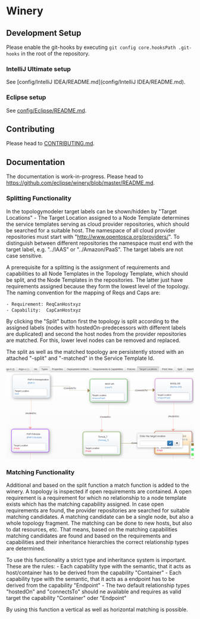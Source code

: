 # Winery

## Development Setup

Please enable the git-hooks by executing `git config core.hooksPath .git-hooks` in the root of the repository.

### IntelliJ Ultimate setup

See [config/IntelliJ IDEA/README.md](config/IntelliJ IDEA/README.md).

### Eclipse setup

See [config/Eclipse/README.md](config/Eclipse/README.md).

## Contributing

Please head to [CONTRIBUTING.md](https://github.com/eclipse/winery/blob/master/CONTRIBUTING.md).

## Documentation

The documentation is work-in-progress.
Please head to <https://github.com/eclipse/winery/blob/master/README.md>.

### Splitting Functionality

In the topologymodeler target labels can be shown/hidden by "Target Locations" - The Target Location assigned
 to a Node Template determines the service templates serving as cloud provider repositories, which should be searched
 for a suitable host. The namespace of all cloud provider repositories must start with "http://www.opentosca.org/providers/".
 To distinguish between different repositories the namespace must end with the target label, e.g.
  "../IAAS" or "../Amazon/PaaS". The target labels are not case sensitive.

A prerequisite for a splitting is the assignment of requirements and capabilities to all Node Templates in the
Topology Template, which should be split, and the Node Templates in the repositories.
The latter just have requirements assigned because they form the lowest level of the topology.
The naming convention for the mapping of Reqs and Caps are:

	- Requirement: ReqCanHostxyz
	- Capability:  CapCanHostxyz

By clicking the "Split" button first the topology is split according to the assigned labels (nodes with
hostedOn-predecessors with different labels are duplicated) and second the host nodes from the provider repositories
are matched.
For this, lower level nodes can be removed and replaced.

The split as well as the matched topology are persistently stored with an attached "-split" and "-matched" in
the Service Template Id.

![image](splitting.png)

### Matching Functionality

Additional and based on the split function a match function is added to the winery.
A topology is inspected if open requirements are contained. A open requirement is a requirement for which no relationship 
to a node template exists which has the matching capability assigned.
In case open requirements are found, the provider repositories are searched for suitable matching candidates.
A matching candidate can be a single node, but also a whole topology fragment.
The matching can be done to new hosts, but also to dat resources, etc.
That means, based on the matching capabilities matching candidates are found and based on the requirements and capabilities
and their inheritance hierarchies the correct relationship types are determined.

To use this functionality a strict type and inheritance system is important.
These are the rules:
	- Each capability type with the semantic, that it acts as host/container has to be derived from the capability "Container"
	- Each capability type with the semantic, that it acts as a endpoint has to be derived from the capability "Endpoint"
	- The two default relationship types "hostedOn" and "connectsTo" should ne available and requires as valid target the 
	capability "Container" oder "Endpoint"
	
By using this function a vertical as well as horizontal matching is possible.
